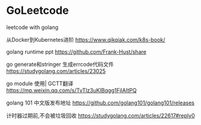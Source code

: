 # GoLeetcode
leetcode with golang

从Docker到Kubernetes进阶
https://www.qikqiak.com/k8s-book/

golang runtime ppt
https://github.com/Frank-Hust/share

go generate和stringer 生成errcode代码文件
https://studygolang.com/articles/23025

go module 使用| GCTT翻译
https://mp.weixin.qq.com/s/TvTlz3uKIBqgg1FjlAItPQ

golang 101 中文版发布地址
https://github.com/golang101/golang101/releases

计时器过期前,不会被垃圾回收
https://studygolang.com/articles/22617#reply0
